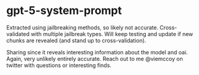 # gpt-5-system-prompt

Extracted using jailbreaking methods, so likely not accurate. 
Cross-validated with multiple jailbreak types.
Will keep testing and update if new chunks are revealed (and stand up to cross-validation).

Sharing since it reveals interesting information about the model and oai. Again, very unlikely entirely accurate.
Reach out to me @viemccoy on twitter with questions or interesting finds.
